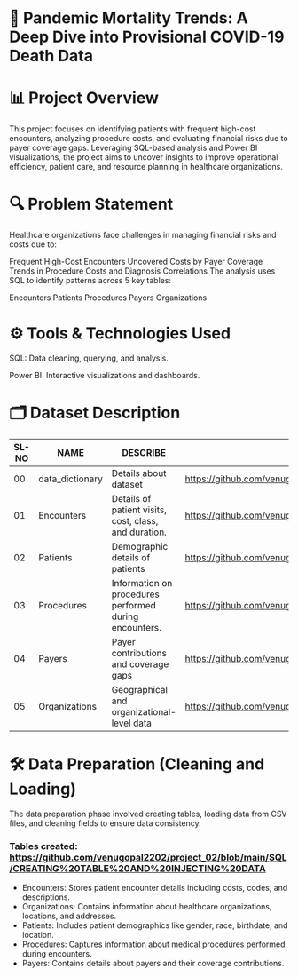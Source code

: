 
# 🏥 Pandemic Mortality Trends: A Deep Dive into Provisional COVID-19 Death Data
# 📊 Project Overview
This project focuses on identifying patients with frequent high-cost encounters, analyzing procedure costs, and evaluating financial risks due to payer coverage gaps. Leveraging SQL-based analysis and Power BI visualizations, the project aims to uncover insights to improve operational efficiency, patient care, and resource planning in healthcare organizations.

# 🔍 Problem Statement
Healthcare organizations face challenges in managing financial risks and costs due to:

Frequent High-Cost Encounters
Uncovered Costs by Payer Coverage
Trends in Procedure Costs and Diagnosis Correlations
The analysis uses SQL to identify patterns across 5 key tables:

Encounters
Patients
Procedures
Payers
Organizations
# ⚙️ Tools & Technologies Used
SQL: Data cleaning, querying, and analysis.

Power BI: Interactive visualizations and dashboards.
# 🗂️ Dataset Description
|SL-NO|NAME|DESCRIBE|LINK|
|-|-|-|-|
|00|data_dictionary|Details about dataset|https://github.com/venugopal2202/project_02/blob/main/DATASET/data_dictionary.csv|
|01|Encounters|Details of patient visits, cost, class, and duration.|https://github.com/venugopal2202/project_02/blob/main/DATASET/encounters.csv|
|02|Patients| Demographic details of patients|https://github.com/venugopal2202/project_02/blob/main/DATASET/patients.csv|
|03|Procedures| Information on procedures performed during encounters.|https://github.com/venugopal2202/project_02/blob/main/DATASET/procedures.csv|
|04|Payers|Payer contributions and coverage gaps|https://github.com/venugopal2202/project_02/blob/main/DATASET/payers.csv|
|05|Organizations| Geographical and organizational-level data|https://github.com/venugopal2202/project_02/blob/main/DATASET/organizations.csv|


# 🛠️ Data Preparation (Cleaning and Loading)
The data preparation phase involved creating tables, loading data from CSV files, and cleaning fields to ensure data consistency.

### Tables created:  https://github.com/venugopal2202/project_02/blob/main/SQL/CREATING%20TABLE%20AND%20INJECTING%20DATA

+ Encounters: Stores patient encounter details including costs, codes, and descriptions.
+ Organizations: Contains information about healthcare organizations, locations, and addresses.
+ Patients: Includes patient demographics like gender, race, birthdate, and location.
+ Procedures: Captures information about medical procedures performed during encounters.
+ Payers: Contains details about payers and their coverage contributions.



